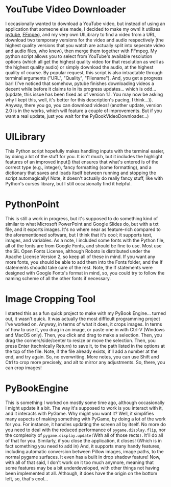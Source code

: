 # YouTube Video Downloader
I occasionally wanted to download a YouTube video, but instead of using an application that someone else made, I decided to make my own! It utilizes [pytube](https://pypi.org/project/pytube), [FFmpeg](https://ffmpeg.org), and my very own UILibrary to find a video from a URL, download two temporary versions for the video and audio respectively (the highest quality versions that you watch are actually split into seperate video and audio files, who knew), then merge them together with FFmpeg. My python script allows you to select from YouTube's available resolution options (which all get the highest quality video for that resolution as well as the highest quality audio) or simply download the audio, at the highest quality of course. By popular request, this script is also intractable through terminal arguments ("URL", "Quality", "Filename"). And, you get a progress bar! (I've noticed that somehow, pytube finishes downloading videos a decent while before it claims to in its progress updates... which is odd... (update, this issue has been fixed as of version 1.1. You may now be asking why I kept this, well, it's better for this description's pacing, I think...)). Anyway, there you go, you can download videos! (another update, version 2.0 is in the works, which will feature a couple of improvements. But if you want a real update, just you wait for the PyBookVideoDownloader...)

# UILibrary
This Python script hopefully makes handling inputs with the terminal easier, by doing a lot of the stuff for you. It isn't much, but it includes the highlight features of an improved input() that ensures that what's entered is of the correct type (e.g., integer), fancy formatting (some formatting), and a dictionary that saves and loads itself between running and stopping the script automagically! Note, it doesn't actually do really fancy stuff, like with Python's curses library, but I still occasionally find it helpful.

# PythonPoint
This is still a work in progress, but it's supposed to do something kind of similar to what Microsoft PowerPoint and Google Slides do, but with a txt file, and it exports images. It's no where near as feature-rich compared to the aforementioned software, but I think that it's cool; it supports text, images, and variables. As a note, I included some fonts with the Python file, all of the fonts are from Google Fonts, and should be fine to use. Most use the SIL Open Fonts License, although Roboto is distributed under the Apache License Version 2, so keep all of these in mind. If you want any more fonts, you should be able to add them into the Fonts folder, and the If statements shoudld take care of the rest. Note, the If statements were designed with Google Fonts's format in mind, so, you could try to follow the naming scheme of all the other fonts if necessary.

# Image Cropping Tool
I started this as a fun quick project to make with my PyBook Engine... turned out, it wasn't quick. It was actually the most difficult programming project I've worked on. Anyway, in terms of what it does, it crops images. In terms of how to use it, you drag in an image, or paste one in with Ctrl-V (Windows and MacOS only). Then, you click and drag to make a selection. Then, you drag the corners/side/center to resize or move the selection. Then, you press Enter (technically Return) to save it, to the path listed in the options at the top of the file. Note, if the file already exists, it'll add a number at the end, and try again. So, no overwriting. More notes, you can use Shift and Ctrl to crop more precisely, and alt to mirror any adjustments. So, there, you can crop images!

# PyBookEngine
This is something I worked on mostly some time ago, although occasionally I might update it a bit. The way it's supposed to work is you interact with it, and it interacts with PyGame. Why might you want it? Well, it simplifies many aspects of making something with PyGame, by doing a lot of the work for you. For instance, it handles updating the screen all by itself. No more do you need to deal with the reduced performance of `pygame.display.flip`, nor the complexity of `pygame.display.update(`With all of those rects`)`. It'll do all of that for you. Similarly, if you close the application, it closes! (Which is in fact something you need to add in) And, it supports many handy features, including automatic conversion between Pillow images, image paths, to the normal pygame surfaces. It even has a built in drop shadow feature! Now, with all of that said, I don't work on it too much anymore, meaning that some features may be a bit underdeveloped, with other things not having been implemented at all. Although, it does have the origin on the bottom left, so, that's cool...
